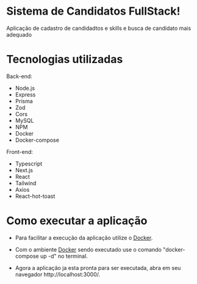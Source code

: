 # Sistema de Candidatos FullStack!

Aplicação de cadastro de candidadtos e skills e busca de candidato mais adequado

# Tecnologias utilizadas

Back-end:
- Node.js
- Express
- Prisma
- Zod
- Cors
- MySQL
- NPM
- Docker
- Docker-compose

Front-end:
- Typescript
- Next.js
- React
- Tailwind
- Axios
- React-hot-toast

# Como executar a aplicação

-  Para facilitar a execução da aplicação utilize o [Docker](https://www.docker.com/).

- Com o ambiente [Docker](https://www.docker.com/) sendo executado use o comando "docker-compose up -d" no terminal.

- Agora a aplicação ja esta pronta para ser executada, abra em seu navegador http://localhost:3000/.

